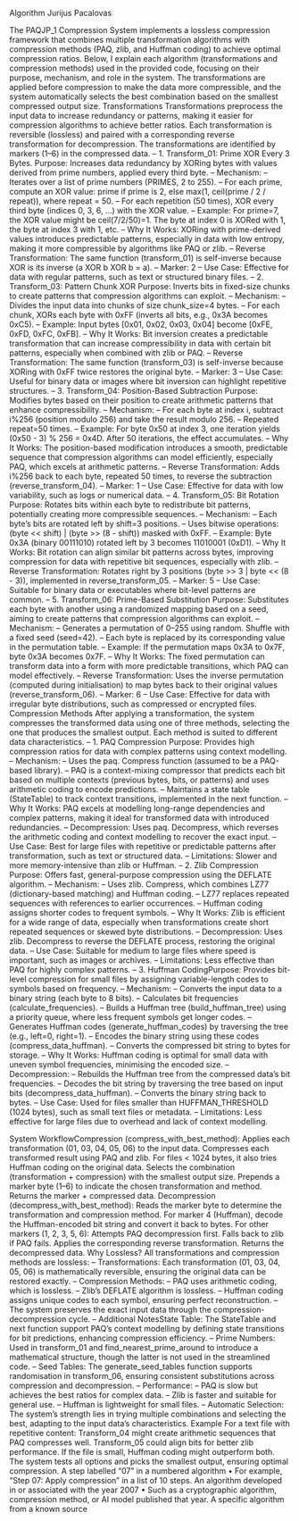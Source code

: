 Algorithm Jurijus Pacalovas

The PAQJP_1 Compression System implements a lossless compression framework that combines multiple transformation algorithms with compression methods (PAQ, zlib, and Huffman coding) to achieve optimal compression ratios. Below, I explain each algorithm (transformations and compression methods) used in the provided code, focusing on their purpose, mechanism, and role in the system. The transformations are applied before compression to make the data more compressible, and the system automatically selects the best combination based on the smallest compressed output size. Transformations Transformations preprocess the input data to increase redundancy or patterns, making it easier for compression algorithms to achieve better ratios. Each transformation is reversible (lossless) and paired with a corresponding reverse transformation for decompression. The transformations are identified by markers (1–6) in the compressed data. – 1. Transform_01: Prime XOR Every 3 Bytes. Purpose: Increases data redundancy by XORing bytes with values derived from prime numbers, applied every third byte. – Mechanism: – Iterates over a list of prime numbers (PRIMES, 2 to 255). – For each prime, compute an XOR value: prime if prime is 2, else max(1, ceil(prime / 2 / repeat)), where repeat = 50. – For each repetition (50 times), XOR every third byte (indices 0, 3, 6, ...) with the XOR value. – Example: For prime=7, the XOR value might be ceil(7/2/50)=1. The byte at index 0 is XORed with 1, the byte at index 3 with 1, etc. – Why It Works: XORing with prime-derived values introduces predictable patterns, especially in data with low entropy, making it more compressible by algorithms like PAQ or zlib. – Reverse Transformation: The same function (transform_01) is self-inverse because XOR is its inverse (a XOR b XOR b = a). – Marker: 2 – Use Case: Effective for data with regular patterns, such as text or structured binary files. – 2. Transform_03: Pattern Chunk XOR Purpose: Inverts bits in fixed-size chunks to create patterns that compression algorithms can exploit. – Mechanism: – Divides the input data into chunks of size chunk_size=4 bytes. – For each chunk, XORs each byte with 0xFF (inverts all bits, e.g., 0x3A becomes 0xC5). – Example: Input bytes [0x01, 0x02, 0x03, 0x04] become [0xFE, 0xFD, 0xFC, 0xFB]. – Why It Works: Bit inversion creates a predictable transformation that can increase compressibility in data with certain bit patterns, especially when combined with zlib or PAQ. – Reverse Transformation: The same function (transform_03) is self-inverse because XORing with 0xFF twice restores the original byte. – Marker: 3 – Use Case: Useful for binary data or images where bit inversion can highlight repetitive structures. – 3. Transform_04: Position-Based Subtraction Purpose: Modifies bytes based on their position to create arithmetic patterns that enhance compressibility. – Mechanism: – For each byte at index i, subtract i%256 (position modulo 256) and take the result modulo 256. – Repeated repeat=50 times. – Example: For byte 0x50 at index 3, one iteration yields (0x50 - 3) % 256 = 0x4D. After 50 iterations, the effect accumulates. – Why It Works: The position-based modification introduces a smooth, predictable sequence that compression algorithms can model efficiently, especially PAQ, which excels at arithmetic patterns. – Reverse Transformation: Adds i%256 back to each byte, repeated 50 times, to reverse the subtraction (reverse_transform_04). – Marker: 1 – Use Case: Effective for data with low variability, such as logs or numerical data. – 4. Transform_05: Bit Rotation Purpose: Rotates bits within each byte to redistribute bit patterns, potentially creating more compressible sequences. – Mechanism: – Each byte’s bits are rotated left by shift=3 positions. – Uses bitwise operations: (byte << shift) | (byte >> (8 - shift)) masked with 0xFF. – Example: Byte 0x3A (binary 00111010) rotated left by 3 becomes 11010001 (0xD1). – Why It Works: Bit rotation can align similar bit patterns across bytes, improving compression for data with repetitive bit sequences, especially with zlib. – Reverse Transformation: Rotates right by 3 positions (byte >> 3 | byte << (8 - 3)), implemented in reverse_transform_05. – Marker: 5 – Use Case: Suitable for binary data or executables where bit-level patterns are common. – 5. Transform_06: Prime-Based Substitution Purpose: Substitutes each byte with another using a randomized mapping based on a seed, aiming to create patterns that compression algorithms can exploit. – Mechanism: – Generates a permutation of 0–255 using random. Shuffle with a fixed seed (seed=42). – Each byte is replaced by its corresponding value in the permutation table. – Example: If the permutation maps 0x3A to 0x7F, byte 0x3A becomes 0x7F. – Why It Works: The fixed permutation can transform data into a form with more predictable transitions, which PAQ can model effectively. – Reverse Transformation: Uses the inverse permutation (computed during initialisation) to map bytes back to their original values (reverse_transform_06). – Marker: 6 – Use Case: Effective for data with irregular byte distributions, such as compressed or encrypted files. Compression Methods After applying a transformation, the system compresses the transformed data using one of three methods, selecting the one that produces the smallest output. Each method is suited to different data characteristics. – 1. PAQ Compression Purpose: Provides high compression ratios for data with complex patterns using context modelling. – Mechanism: – Uses the paq. Compress function (assumed to be a PAQ-based library). – PAQ is a context-mixing compressor that predicts each bit based on multiple contexts (previous bytes, bits, or patterns) and uses arithmetic coding to encode predictions. – Maintains a state table (StateTable) to track context transitions, implemented in the next function. – Why It Works: PAQ excels at modelling long-range dependencies and complex patterns, making it ideal for transformed data with introduced redundancies. – Decompression: Uses paq. Decompress, which reverses the arithmetic coding and context modelling to recover the exact input. – Use Case: Best for large files with repetitive or predictable patterns after transformation, such as text or structured data. – Limitations: Slower and more memory-intensive than zlib or Huffman. – 2. Zlib Compression Purpose: Offers fast, general-purpose compression using the DEFLATE algorithm. – Mechanism: – Uses zlib. Compress, which combines LZ77 (dictionary-based matching) and Huffman coding. – LZ77 replaces repeated sequences with references to earlier occurrences. – Huffman coding assigns shorter codes to frequent symbols. – Why It Works: Zlib is efficient for a wide range of data, especially when transformations create short repeated sequences or skewed byte distributions. – Decompression: Uses zlib. Decompress to reverse the DEFLATE process, restoring the original data. – Use Case: Suitable for medium to large files where speed is important, such as images or archives. – Limitations: Less effective than PAQ for highly complex patterns. – 3. Huffman CodingPurpose: Provides bit-level compression for small files by assigning variable-length codes to symbols based on frequency. – Mechanism: – Converts the input data to a binary string (each byte to 8 bits). – Calculates bit frequencies (calculate_frequencies). – Builds a Huffman tree (build_huffman_tree) using a priority queue, where less frequent symbols get longer codes. – Generates Huffman codes (generate_huffman_codes) by traversing the tree (e.g., left=0, right=1). – Encodes the binary string using these codes (compress_data_huffman). – Converts the compressed bit string to bytes for storage. – Why It Works: Huffman coding is optimal for small data with uneven symbol frequencies, minimising the encoded size. – Decompression: – Rebuilds the Huffman tree from the compressed data’s bit frequencies. – Decodes the bit string by traversing the tree based on input bits (decompress_data_huffman). – Converts the binary string back to bytes. – Use Case: Used for files smaller than HUFFMAN_THRESHOLD (1024 bytes), such as small text files or metadata. – Limitations: Less effective for large files due to overhead and lack of context modelling.

System WorkflowCompression (compress_with_best_method):
Applies each transformation (01, 03, 04, 05, 06) to the input data.
Compresses each transformed result using PAQ and zlib.
For files < 1024 bytes, it also tries Huffman coding on the original data.
Selects the combination (transformation + compression) with the smallest output size.
Prepends a marker byte (1–6) to indicate the chosen transformation and method.
Returns the marker + compressed data.
Decompression (decompress_with_best_method):
Reads the marker byte to determine the transformation and compression method.
For marker 4 (Huffman), decode the Huffman-encoded bit string and convert it back to bytes.
For other markers (1, 2, 3, 5, 6):
Attempts PAQ decompression first.
Falls back to zlib if PAQ fails.
Applies the corresponding reverse transformation.
Returns the decompressed data. Why Lossless? All transformations and compression methods are lossless: – Transformations: Each transformation (01, 03, 04, 05, 06) is mathematically reversible, ensuring the original data can be restored exactly. – Compression Methods: – PAQ uses arithmetic coding, which is lossless. – Zlib’s DEFLATE algorithm is lossless. – Huffman coding assigns unique codes to each symbol, ensuring perfect reconstruction. – The system preserves the exact input data through the compression-decompression cycle. – Additional NotesState Table: The StateTable and next function support PAQ’s context modelling by defining state transitions for bit predictions, enhancing compression efficiency. – Prime Numbers: Used in transform_01 and find_nearest_prime_around to introduce a mathematical structure, though the latter is not used in the streamlined code. – Seed Tables: The generate_seed_tables function supports randomisation in transform_06, ensuring consistent substitutions across compression and decompression. – Performance: – PAQ is slow but achieves the best ratios for complex data. – Zlib is faster and suitable for general use. – Huffman is lightweight for small files. – Automatic Selection: The system’s strength lies in trying multiple combinations and selecting the best, adapting to the input data’s characteristics. Example For a text file with repetitive content:
Transform_04 might create arithmetic sequences that PAQ compresses well.
Transform_05 could align bits for better zlib performance.
If the file is small, Huffman coding might outperform both.
The system tests all options and picks the smallest output, ensuring optimal compression. A step labelled “07” in a numbered algorithm
• For example, “Step 07: Apply compression” in a list of 10 steps. An algorithm developed in or associated with the year 2007
• Such as a cryptographic algorithm, compression method, or AI model published that year. A specific algorithm from a known source
